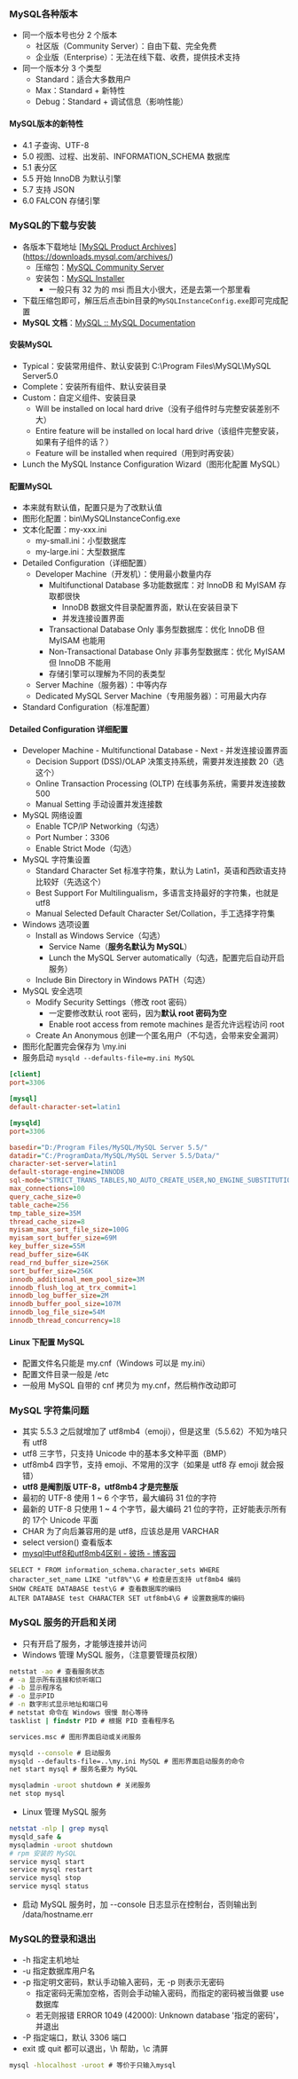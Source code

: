 ### MySQL各种版本

* 同一个版本号也分 2 个版本
  * 社区版（Community Server）：自由下载、完全免费
  * 企业版（Enterprise）：无法在线下载、收费，提供技术支持
* 同一个版本分 3 个类型
  * Standard：适合大多数用户
  * Max：Standard + 新特性
  * Debug：Standard + 调试信息（影响性能）

#### MySQL版本的新特性

* 4.1 子查询、UTF-8
* 5.0 视图、过程、出发前、INFORMATION_SCHEMA 数据库
* 5.1 表分区
* 5.5 开始 InnoDB 为默认引擎
* 5.7 支持 JSON
* 6.0 FALCON 存储引擎

### MySQL的下载与安装

* 各版本下载地址 [[MySQL Product Archives](https://downloads.mysql.com/archives/)](https://downloads.mysql.com/archives/)
  * 压缩包：[MySQL Community Server](https://downloads.mysql.com/archives/community/)
  * 安装包：[MySQL Installer](https://downloads.mysql.com/archives/installer/)
    * 一般只有 32 为的 msi 而且大小很大，还是去第一个那里看
* 下载压缩包即可，解压后点击bin目录的`MySQLInstanceConfig.exe`即可完成配置
* **MySQL 文档**：[MySQL :: MySQL Documentation](https://dev.mysql.com/doc/)

#### 安装MySQL

* Typical：安装常用组件、默认安装到 C:\Program Files\MySQL\MySQL Server5.0
* Complete：安装所有组件、默认安装目录
* Custom：自定义组件、安装目录
  * Will be installed on local hard drive（没有子组件时与完整安装差别不大）
  * Entire feature will be installed on local hard drive（该组件完整安装，如果有子组件的话？）
  * Feature will be installed when required（用到时再安装）
* Lunch the MySQL Instance Configuration Wizard（图形化配置 MySQL）

#### 配置MySQL

* 本来就有默认值，配置只是为了改默认值
* 图形化配置：bin\MySQLInstanceConfig.exe
* 文本化配置：my-xxx.ini
  * my-small.ini：小型数据库
  * my-large.ini：大型数据库
* Detailed Configuration（详细配置）
  * Developer Machine（开发机）：使用最小数量内存
    * Multifunctional Database 多功能数据库：对 InnoDB 和 MyISAM 存取都很快
      * InnoDB 数据文件目录配置界面，默认在安装目录下
      * 并发连接设置界面
    * Transactional Database Only 事务型数据库：优化 InnoDB 但 MyISAM 也能用
    * Non-Transactional Database Only 非事务型数据库：优化 MyISAM 但 InnoDB 不能用
    * 存储引擎可以理解为不同的表类型
  * Server Machine（服务器）：中等内存
  * Dedicated MySQL Server Machine（专用服务器）：可用最大内存
* Standard Configuration（标准配置）

#### Detailed Configuration 详细配置

* Developer Machine - Multifunctional Database - Next - 并发连接设置界面
  * Decision Support (DSS)/OLAP 决策支持系统，需要并发连接数 20（选这个）
  * Online Transaction Processing (OLTP) 在线事务系统，需要并发连接数 500
  * Manual Setting 手动设置并发连接数
* MySQL 网络设置
  * Enable TCP/IP Networking（勾选）
  * Port Number：3306
  * Enable Strict Mode（勾选）
* MySQL 字符集设置
  * Standard Character Set 标准字符集，默认为 Latin1，英语和西欧语支持比较好（先选这个）
  * Best Support For Multilingualism，多语言支持最好的字符集，也就是 utf8
  * Manual Selected Default Character Set/Collation，手工选择字符集
* Windows 选项设置
  * Install as Windows Service（勾选）
    * Service Name（**服务名默认为 MySQL**）
    * Lunch the MySQL Server automatically（勾选，配置完后自动开启服务）
  * Include Bin Directory in Windows PATH（勾选）
* MySQL 安全选项
  * Modify Security Settings（修改 root 密码）
    * 一定要修改默认 root 密码，因为**默认 root 密码为空**
    * Enable root access from remote machines 是否允许远程访问 root
  * Create An Anonymous 创建一个匿名用户（不勾选，会带来安全漏洞）
* 图形化配置完会保存为 \my.ini
* 服务启动 `mysqld --defaults-file=my.ini MySQL`

```ini
[client]
port=3306

[mysql]
default-character-set=latin1

[mysqld]
port=3306

basedir="D:/Program Files/MySQL/MySQL Server 5.5/"
datadir="C:/ProgramData/MySQL/MySQL Server 5.5/Data/"
character-set-server=latin1
default-storage-engine=INNODB
sql-mode="STRICT_TRANS_TABLES,NO_AUTO_CREATE_USER,NO_ENGINE_SUBSTITUTION"
max_connections=100
query_cache_size=0
table_cache=256
tmp_table_size=35M
thread_cache_size=8
myisam_max_sort_file_size=100G
myisam_sort_buffer_size=69M
key_buffer_size=55M
read_buffer_size=64K
read_rnd_buffer_size=256K
sort_buffer_size=256K
innodb_additional_mem_pool_size=3M
innodb_flush_log_at_trx_commit=1
innodb_log_buffer_size=2M
innodb_buffer_pool_size=107M
innodb_log_file_size=54M
innodb_thread_concurrency=18
```

#### Linux 下配置 MySQL

* 配置文件名只能是 my.cnf（Windows 可以是 my.ini）
* 配置文件目录一般是 /etc
* 一般用 MySQL 自带的 cnf 拷贝为 my.cnf，然后稍作改动即可

### MySQL 字符集问题

* 其实 5.5.3 之后就增加了 utf8mb4（emoji），但是这里（5.5.62）不知为啥只有 utf8
* utf8 三字节，只支持 Unicode 中的基本多文种平面（BMP）
* utf8mb4 四字节，支持 emoji、不常用的汉字（如果是 utf8 存 emoji 就会报错）
* **utf8 是阉割版 UTF-8，utf8mb4 才是完整版**
* 最初的 UTF-8 使用 1 ~ 6 个字节，最大编码 31 位的字符
* 最新的 UTF-8 只使用 1 ~ 4 个字节，最大编码 21 位的字符，正好能表示所有的 17个 Unicode 平面
* CHAR 为了向后兼容用的是 utf8，应该总是用 VARCHAR
* select version() 查看版本
* [mysql中utf8和utf8mb4区别 - 彼扬 - 博客园](https://www.cnblogs.com/beyang/p/7580814.html)

```mysql
SELECT * FROM information_schema.character_sets WHERE character_set_name LIKE "utf8%"\G # 检查是否支持 utf8mb4 编码
SHOW CREATE DATABASE test\G # 查看数据库的编码
ALTER DATABASE test CHARACTER SET utf8mb4\G # 设置数据库的编码
```

### MySQL 服务的开启和关闭

* 只有开启了服务，才能够连接并访问
* Windows 管理 MySQL 服务，（注意要管理员权限）

```cmd
netstat -ao # 查看服务状态
# -a 显示所有连接和侦听端口
# -b 显示程序名
# -o 显示PID
# -n 数字形式显示地址和端口号
# netstat 命令在 Windows 很慢 耐心等待
tasklist | findstr PID # 根据 PID 查看程序名

services.msc # 图形界面启动或关闭服务

mysqld --console # 启动服务
mysqld --defaults-file=..\my.ini MySQL # 图形界面启动服务的命令
net start mysql # 服务名要为 MySQL

mysqladmin -uroot shutdown # 关闭服务
net stop mysql
```

* Linux 管理 MySQL 服务

```sh
netstat -nlp | grep mysql
mysqld_safe &
mysqladmin -uroot shutdown
# rpm 安装的 MySQL
service mysql start
service mysql restart
service mysql stop
service mysql status
```

* 启动 MySQL 服务时，加 --console 日志显示在控制台，否则输出到 /data/hostname.err

### MySQL的登录和退出

* -h 指定主机地址
* -u 指定数据库用户名
* -p 指定明文密码，默认手动输入密码，无 -p 则表示无密码
  * 指定密码无需加空格，否则会手动输入密码，而指定的密码被当做要 use 数据库
  * 若无则报错 ERROR 1049 (42000): Unknown database '指定的密码'，并退出
* -P 指定端口，默认 3306 端口
* exit 或 quit 都可以退出，\h 帮助，\c 清屏

```cmd
mysql -hlocalhost -uroot # 等价于只输入mysql
```
